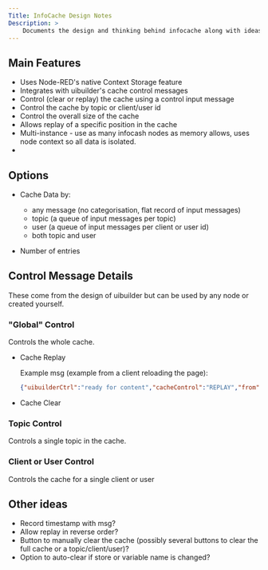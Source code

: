 ```yaml
---
Title: InfoCache Design Notes
Description: >
    Documents the design and thinking behind infocache along with ideas for the future.
---
```


## Main Features

- Uses Node-RED's native Context Storage feature
- Integrates with uibuilder's cache control messages
- Control (clear or replay) the cache using a control input message
- Control the cache by topic or client/user id
- Control the overall size of the cache
- Allows replay of a specific position in the cache
- Multi-instance - use as many infocash nodes as memory allows, uses node context so all data is isolated.
- 

## Options

- Cache Data by:
   -  any message (no categorisation, flat record of input messages)
   -  topic (a queue of input messages per topic)
   -  user (a queue of input messages per client or user id)
   -  both topic and user

- Number of entries

## Control Message Details

These come from the design of uibuilder but can be used by any node or created yourself.

### "Global" Control

Controls the whole cache.

- Cache Replay

   Example msg (example from a client reloading the page):

   ```json
   {"uibuilderCtrl":"ready for content","cacheControl":"REPLAY","from":"client","_socketId":"/nr/uib#Bxtu968meXIZhcpSAAAH","_uibAuth":{},"topic":"uib1Topic","_msgid":"70d3a693.1b7348"}
   ```

- Cache Clear

### Topic Control

Controls a single topic in the cache.

### Client or User Control

Controls the cache for a single client or user

## Other ideas

- Record timestamp with msg?
- Allow replay in reverse order?
- Button to manually clear the cache (possibly several buttons to clear the full cache or a topic/client/user)?
- Option to auto-clear if store or variable name is changed?